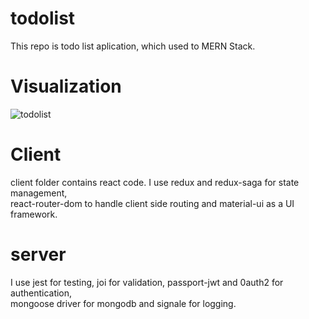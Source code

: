 # todolist
This repo is todo list aplication, which used to MERN Stack.

# Visualization
![todolist](https://user-images.githubusercontent.com/51026202/100646664-bcf0c880-3357-11eb-9009-cad8d332c4f3.gif)

# Client
client folder contains react code. I use redux and redux-saga for state management,\
react-router-dom to handle client side routing and material-ui as a UI framework.

# server
I use jest for testing, joi for validation, passport-jwt and 0auth2 for authentication,\
mongoose driver for mongodb and signale for logging.
